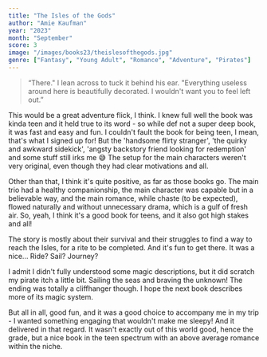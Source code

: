 ```yaml
---
title: "The Isles of the Gods"
author: "Amie Kaufman"
year: "2023"
month: "September"
score: 3
image: "/images/books23/theislesofthegods.jpg"
genre: ["Fantasy", "Young Adult", "Romance", "Adventure", "Pirates"]
---
```


> “There." I lean across to tuck it behind his ear. "Everything useless around here is beautifully decorated. I wouldn't want you to feel left out.”

This would be a great adventure flick, I think. I knew full well the book was kinda teen and it held true to its word - so while def not a super deep book, it was fast and easy and fun. I couldn't fault the book for being teen, I mean, that's what I signed up for! But the 'handsome flirty stranger', 'the quirky and awkward sidekick', 'angsty backstory friend looking for redemption' and some stuff still irks me 😅 The setup for the main characters weren't very original, even though they had clear motivations and all.

Other than that, I think it's quite positive, as far as those books go. The main trio had a healthy companionship, the main character was capable but in a believable way, and the main romance, while chaste (to be expected), flowed naturally and without unnecessary drama, which is a gulf of fresh air. So, yeah, I think it's a good book for teens, and it also got high stakes and all!

The story is mostly about their survival and their struggles to find a way to reach the Isles, for a rite to be completed. And it's fun to get there. It was a nice... Ride? Sail? Journey?

I admit I didn't fully understood some magic descriptions, but it did scratch my pirate itch a little bit. Sailing the seas and braving the unknown! The ending was totally a cliffhanger though. I hope the next book describes more of its magic system.

But all in all, good fun, and it was a good choice to accompany me in my trip - I wanted something engaging that wouldn't make me sleepy! And it delivered in that regard. It wasn't exactly out of this world good, hence the grade, but a nice book in the teen spectrum with an above average romance within the niche.
